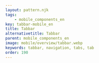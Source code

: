 ```yaml
---
layout: pattern.njk
tags: 
    - mobile_components_en
key: tabbar-mobile_en
title: Tabbar
alternativetitle: Tabbar
parent: mobile_components_en
image: mobile/overview/tabbar.webp
keywords: tabbar, navigation, tabs, tab
order: 190
---
```


